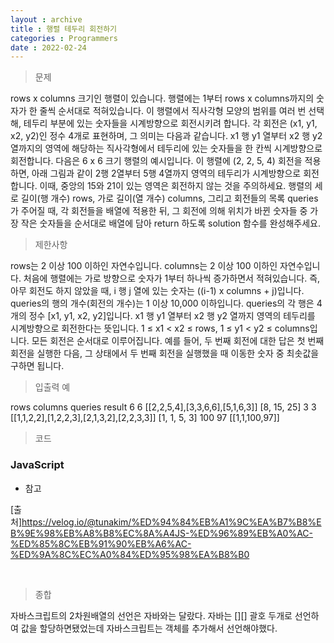 ```yaml
---
layout : archive
title : 행렬 테두리 회전하기
categories : Programmers
date : 2022-02-24
---
```

> 문제<br>

rows x columns 크기인 행렬이 있습니다.
행렬에는 1부터 rows x columns까지의 숫자가 한 줄씩 순서대로 적혀있습니다.
이 행렬에서 직사각형 모양의 범위를 여러 번 선택해, 테두리 부분에 있는 숫자들을
시계방향으로 회전시키려 합니다. 각 회전은 (x1, y1, x2, y2)인 정수 4개로 표현하며,
그 의미는 다음과 같습니다. x1 행 y1 열부터 x2 행 y2 열까지의 영역에 해당하는 직사각형에서
테두리에 있는 숫자들을 한 칸씩 시계방향으로 회전합니다. 다음은 6 x 6 크기 행렬의 예시입니다.
이 행렬에 (2, 2, 5, 4) 회전을 적용하면, 아래 그림과 같이 2행 2열부터 5행 4열까지
영역의 테두리가 시계방향으로 회전합니다. 이때, 중앙의 15와 21이 있는 영역은 회전하지 않는 것을 주의하세요.
 행렬의 세로 길이(행 개수) rows, 가로 길이(열 개수) columns, 그리고
회전들의 목록 queries가 주어질 때, 각 회전들을 배열에 적용한 뒤,
그 회전에 의해 위치가 바뀐 숫자들 중 가장 작은 숫자들을 순서대로 배열에 담아 return 하도록
solution 함수를 완성해주세요.

> 제한사항<br>

rows는 2 이상 100 이하인 자연수입니다.
columns는 2 이상 100 이하인 자연수입니다.
처음에 행렬에는 가로 방향으로 숫자가 1부터 하나씩 증가하면서 적혀있습니다.
즉, 아무 회전도 하지 않았을 때, i 행 j 열에 있는 숫자는 ((i-1) x columns + j)입니다.
queries의 행의 개수(회전의 개수)는 1 이상 10,000 이하입니다.
queries의 각 행은 4개의 정수 [x1, y1, x2, y2]입니다.
x1 행 y1 열부터 x2 행 y2 열까지 영역의 테두리를 시계방향으로 회전한다는 뜻입니다.
1 ≤ x1 < x2 ≤ rows, 1 ≤ y1 < y2 ≤ columns입니다.
모든 회전은 순서대로 이루어집니다.
예를 들어, 두 번째 회전에 대한 답은 첫 번째 회전을 실행한 다음, 그 상태에서 두 번째 회전을 실행했을 때
이동한 숫자 중 최솟값을 구하면 됩니다.

> 입출력 예<br>

rows	columns	queries	                                    result
6	        6	[[2,2,5,4],[3,3,6,6],[5,1,6,3]]	            [8, 15, 25]
3	        3	[[1,1,2,2],[1,2,2,3],[2,1,3,2],[2,2,3,3]]	[1, 1, 5, 3]
100	        97	[[1,1,100,97]]

> 코드
### JavaScript

<script src="https://gist.github.com/kwontaehoon/ce884fe39d024538d7290b94a991061e.js"></script>

* 참고

<script src="https://gist.github.com/kwontaehoon/59d45c4846b9bffff9e4976288e46020.js"></script>

[출처]https://velog.io/@tunakim/%ED%94%84%EB%A1%9C%EA%B7%B8%EB%9E%98%EB%A8%B8%EC%8A%A4JS-%ED%96%89%EB%A0%AC-%ED%85%8C%EB%91%90%EB%A6%AC-%ED%9A%8C%EC%A0%84%ED%95%98%EA%B8%B0

<br>

> 종합<br>

자바스크립트의 2차원배열의 선언은 자바와는 달랐다. 자바는 [][] 괄호 두개로 선언하여 값을 할당하면됐었는데 자바스크립트는 객체를 추가해서 선언해야했다.